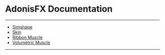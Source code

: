 # AdonisFX Documentation

***
- [Simshape](simshape/how_to_use.md)
- [Skin](skin/how_to_use.md)
- [Ribbon Muscle](ribbon/how_to_use.md)
- [Volumetric Muscle](volumetric/how_to_use.md)

***
